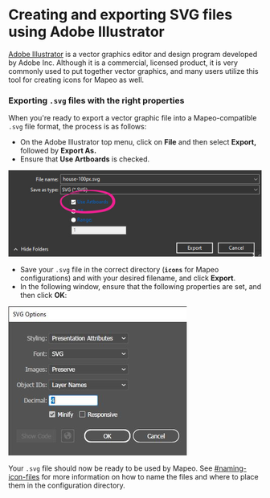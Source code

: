 # Creating and exporting SVG files using Adobe Illustrator

[Adobe Illustrator](https://www.adobe.com/products/illustrator.html) is a vector graphics editor and design program developed by Adobe Inc. Although it is a commercial, licensed product, it is very commonly used to put together vector graphics, and many users utilize this tool for creating icons for Mapeo as well.

### &#x20;Exporting `.svg` files with the right properties

When you're ready to export a vector graphic file into a Mapeo-compatible `.svg` file format, the process is as follows:

* On the Adobe Illustrator top menu, click on **File** and then select **Export,** followed by **Export As.**
* Ensure that **Use Artboards** is checked.

![](../../../../../../.gitbook/assets/Use-artboards.jpg)

* Save your `.svg`  file in the correct directory (**`icons`** for Mapeo configurations) and with your desired filename, and click **Export**.
* In the following window, ensure that the following properties are set, and then click **OK**:

![](../../../../../../.gitbook/assets/svg-options.JPG)

Your `.svg` file should now be ready to be used by Mapeo. See [#naming-icon-files](./#naming-icon-files "mention") for more information on how to name the files and where to place them in the configuration directory.
